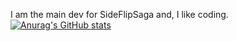 I am the main dev for SideFlipSaga and, I like coding.
[![Anurag's GitHub stats](https://github-readme-stats.vercel.app/api?username=MrBrain295)](https://github.com/anuraghazra/github-readme-stats)
